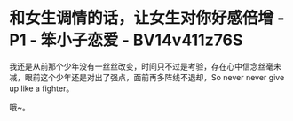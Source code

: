# 和女生调情的话，让女生对你好感倍增 - P1 - 笨小子恋爱 - BV14v411z76S

我还是从前那个少年没有一丝丝改变，时间只不过是考验，存在心中信念丝毫未减，眼前这个少年还是对出了强点，面前再多阵线不退却，So never never give up like a fighter。

哦~。